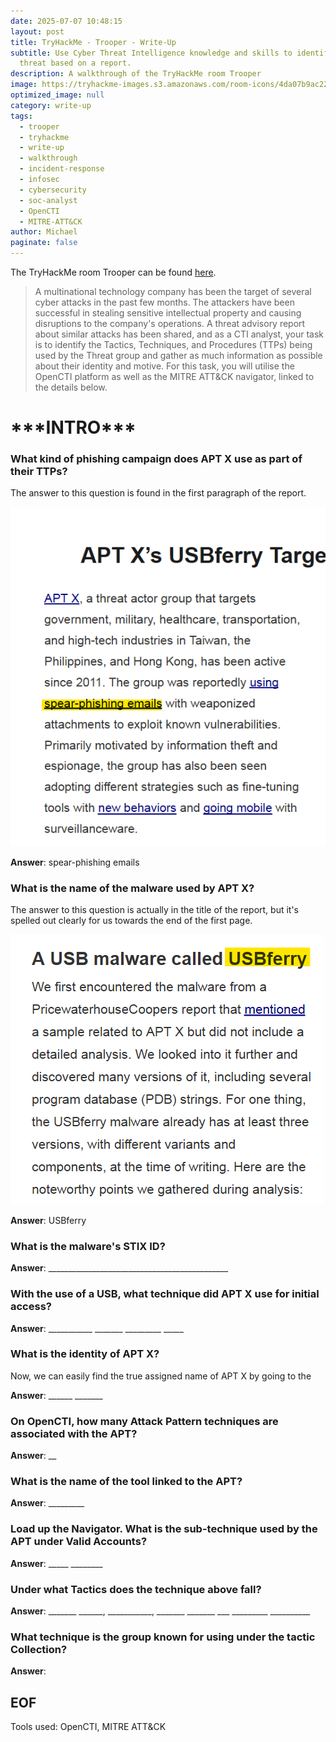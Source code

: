 ```yaml
---
date: 2025-07-07 10:48:15
layout: post
title: TryHackMe - Trooper - Write-Up
subtitle: Use Cyber Threat Intelligence knowledge and skills to identify a
  threat based on a report.
description: A walkthrough of the TryHackMe room Trooper
image: https://tryhackme-images.s3.amazonaws.com/room-icons/4da07b9ac2204d8d95505bb9601527eb.png
optimized_image: null
category: write-up
tags:
  - trooper
  - tryhackme
  - write-up
  - walkthrough
  - incident-response
  - infosec
  - cybersecurity
  - soc-analyst
  - OpenCTI
  - MITRE-ATT&CK
author: Michael
paginate: false
---
```

The TryHackMe room Trooper can be found [here](https://tryhackme.com/room/trooper).

> A multinational technology company has been the target of several cyber attacks in the past few months. The attackers have been successful in stealing sensitive intellectual property and causing disruptions to the company's operations. A threat advisory report about similar attacks has been shared, and as a CTI analyst, your task is to identify the Tactics, Techniques, and Procedures (TTPs) being used by the Threat group and gather as much information as possible about their identity and motive. For this task, you will utilise the OpenCTI platform as well as the MITRE ATT&CK navigator, linked to the details below. 

# \*\*\*INTRO\*\*\*

### What kind of phishing campaign does APT X use as part of their TTPs?

The answer to this question is found in the first paragraph of the report.

![](/assets/img/uploads/spear-phishing-emails.png)

**Answer**: spear-phishing emails

### What is the name of the malware used by APT X?

The answer to this question is actually in the title of the report, but it's spelled out clearly for us towards the end of the first page.

![](/assets/img/uploads/malware-called-usbferry.png)

**Answer**: USBferry

### What is the malware's STIX ID?

**Answer**: \_\_\_\_\_\_\_\_\_\_\_\_\_\_\_\_\_\_\_\_\_\_\_\_\_\_\_\_\_\_\_\_\_\_\_\_\_\_\_\_\_\_\_\__

### With the use of a USB, what technique did APT X use for initial access?

**Answer**: \_\_\_\_\_\_\_\_\_\__ \_\_\_\_\_\_\_ \_\_\_\_\_\_\_\_\_ \_\____

### What is the identity of APT X?

Now, we can easily find the true assigned name of APT X by going to the 

**Answer**: \_\_\_\_\_\_ \_\_\_\_\_\__

### On OpenCTI, how many Attack Pattern techniques are associated with the APT?

**Answer**: __

### What is the name of the tool linked to the APT?

**Answer**: \_\_\_\_\_\_\_\__

### Load up the Navigator. What is the sub-technique used by the APT under Valid Accounts?

**Answer**: \_\_\_\_\_ \_\_\_\_\____

### Under what Tactics does the technique above fall?

**Answer**: \_\_\_\_\_\__ \_\_\_\_\_\_, \_\_\_\_\_\_\_\_\_\_\_,  \_\_\_\_\_\_\_ \_\_\_\_\_\__ \_\_\_ \_\_\_\_\_\_\_\_\_ \_\_\_\_\_\_\_\_\_\_

### What technique is the group known for using under the tactic Collection?

**Answer**:

## EOF

Tools used: OpenCTI, MITRE ATT&CK